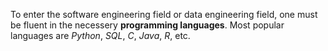 To enter the software engineering field or data engineering field, one must be fluent in the necessery **programming languages**. Most popular languages are _Python_, _SQL_, _C_, _Java_, _R_, etc.
